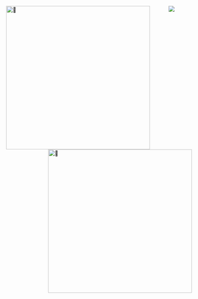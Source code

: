 [<img align="left" width="390" alt="🦑" src="https://gist.githubusercontent.com/lordriyan/73f2c08a876ae0cba7d9b3f89cda2e1e/raw/821c178b5b2a8ac116426926d7fbfc70897932f5/general.svg">](#)
[<img align="right" width="390" alt="🦑" src="https://gist.githubusercontent.com/lordriyan/73f2c08a876ae0cba7d9b3f89cda2e1e/raw/821c178b5b2a8ac116426926d7fbfc70897932f5/achievements.svg">](#)

<p align="center">
    <img src="https://static.wikia.nocookie.net/gensin-impact/images/1/1b/Icon_Emoji_Raiden_Shogun_2.png/revision/latest/scale-to-width-down/200">
</p>
